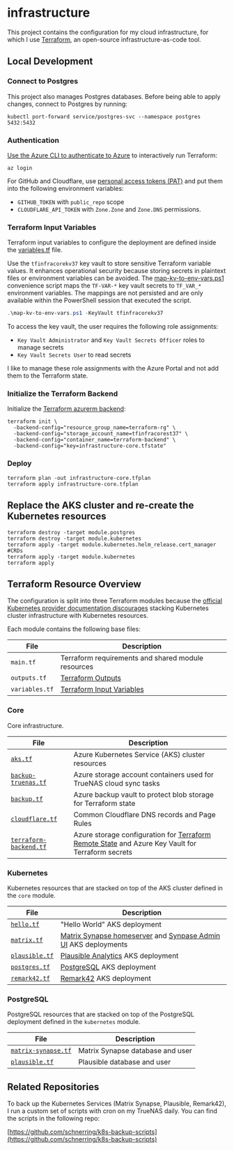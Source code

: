 # infrastructure

This project contains the configuration for my cloud infrastructure, for which I use [Terraform](https://www.terraform.io/), an open-source infrastructure-as-code tool.

## Local Development

### Connect to Postgres

This project also manages Postgres databases. Before being able to apply changes, connect to Postgres by running:

```shell
kubectl port-forward service/postgres-svc --namespace postgres 5432:5432
```

### Authentication

[Use the Azure CLI to authenticate to Azure](https://registry.terraform.io/providers/hashicorp/azurerm/latest/docs/guides/azure_cli) to interactively run Terraform:

```shell
az login
```

For GitHub and Cloudflare, use [personal access tokens (PAT)](https://docs.github.com/en/rest/overview/other-authentication-methods#basic-authentication) and put them into the following environment variables:

- `GITHUB_TOKEN` with `public_repo` scope
- `CLOUDFLARE_API_TOKEN` with `Zone.Zone` and `Zone.DNS` permissions.

### Terraform Input Variables

Terraform input variables to configure the deployment are defined inside the [variables.tf](./variables.tf) file.

Use the `tfinfracorekv37` key vault to store sensitive Terraform variable values. It enhances operational security because storing secrets in plaintext files or environment variables can be avoided. The [map-kv-to-env-vars.ps1](./map-kv-to-env-vars.ps1) convenience script maps the `TF-VAR-*` key vault secrets to `TF_VAR_*` environment variables. The mappings are not persisted and are only available within the PowerShell session that executed the script.

```powershell
.\map-kv-to-env-vars.ps1 -KeyVault tfinfracorekv37
```

To access the key vault, the user requires the following role assignments:

- `Key Vault Administrator` and `Key Vault Secrets Officer` roles to manage secrets
- `Key Vault Secrets User` to read secrets

I like to manage these role assignments with the Azure Portal and not add them to the Terraform state.

### Initialize the Terraform Backend

Initialize the [Terraform azurerm backend](https://www.terraform.io/docs/language/settings/backends/azurerm.html):

```shell
terraform init \
  -backend-config="resource_group_name=terraform-rg" \
  -backend-config="storage_account_name=tfinfracorest37" \
  -backend-config="container_name=terraform-backend" \
  -backend-config="key=infrastructure-core.tfstate"
```

### Deploy

```shell
terraform plan -out infrastructure-core.tfplan
terraform apply infrastructure-core.tfplan
```

## Replace the AKS cluster and re-create the Kubernetes resources

```shell
terraform destroy -target module.postgres
terraform destroy -target module.kubernetes
terraform apply -target module.kubernetes.helm_release.cert_manager #CRDs
terraform apply -target module.kubernetes
terraform apply
```

## Terraform Resource Overview

The configuration is split into three Terraform modules because the [official Kubernetes provider documentation discourages](https://registry.terraform.io/providers/hashicorp/kubernetes/latest/docs#stacking-with-managed-kubernetes-cluster-resources) stacking Kubernetes cluster infrastructure with Kubernetes resources.

Each module contains the following base files:

| File           | Description                                                                               |
| -------------- | ----------------------------------------------------------------------------------------- |
| `main.tf`      | Terraform requirements and shared module resources                                        |
| `outputs.tf`   | [Terraform Outputs](https://www.terraform.io/docs/language/values/outputs.html)           |
| `variables.tf` | [Terraform Input Variables](https://www.terraform.io/docs/language/values/variables.html) |

### Core

Core infrastructure.

| File                                                  | Description                                                                                                                                                  |
| ----------------------------------------------------- | ------------------------------------------------------------------------------------------------------------------------------------------------------------ |
| [`aks.tf`](./core/k8s.tf)                             | Azure Kubernetes Service (AKS) cluster resources                                                                                                             |
| [`backup-truenas.tf`](./core/backup-truenas.tf)       | Azure storage account containers used for TrueNAS cloud sync tasks                                                                                           |
| [`backup.tf`](./core/backup.tf)                       | Azure backup vault to protect blob storage for Terraform state                                                                                               |
| [`cloudflare.tf`](./core/cloudflare.tf)               | Common Cloudflare DNS records and Page Rules                                                                                                                 |
| [`terraform-backend.tf`](./core/terraform-backend.tf) | Azure storage configuration for [Terraform Remote State](https://www.terraform.io/docs/language/state/remote.html) and Azure Key Vault for Terraform secrets |

### Kubernetes

Kubernetes resources that are stacked on top of the AKS cluster defined in the `core` module.

| File                                        | Description                                                                                                                                                       |
| ------------------------------------------- | ----------------------------------------------------------------------------------------------------------------------------------------------------------------- |
| [`hello.tf`](./kubernetes/hello.tf)         | "Hello World" AKS deployment                                                                                                                                      |
| [`matrix.tf`](./kubernetes/matrix.tf)       | [Matrix Synapse homeserver](https://github.com/matrix-org/synapse/) and [Synpase Admin UI](https://github.com/Awesome-Technologies/synapse-admin) AKS deployments |
| [`plausible.tf`](./kubernetes/plausible.tf) | [Plausible Analytics](https://plausible.io/) AKS deployment                                                                                                       |
| [`postgres.tf`](./kubernetes/postgres.tf)   | [PostgreSQL](https://www.postgresql.org/) AKS deployment                                                                                                          |
| [`remark42.tf`](./kubernetes/remark42.tf)   | [Remark42](https://remark42.com/) AKS deployment                                                                                                                  |

### PostgreSQL

PostgreSQL resources that are stacked on top of the PostgreSQL deployment defined in the `kubernetes` module.

| File                                                | Description                      |
| --------------------------------------------------- | -------------------------------- |
| [`matrix-synapse.tf`](./postgres/matrix-synapse.tf) | Matrix Synapse database and user |
| [`plausible.tf`](./postgres/plausible.tf)           | Plausible database and user      |

## Related Repositories

To back up the Kubernetes Services (Matrix Synapse, Plausible, Remark42), I run a custom set of scripts with cron on my TrueNAS daily. You can find the scripts in the following repo:

[https://github.com/schnerring/k8s-backup-scripts](https://github.com/schnerring/k8s-backup-scripts)

